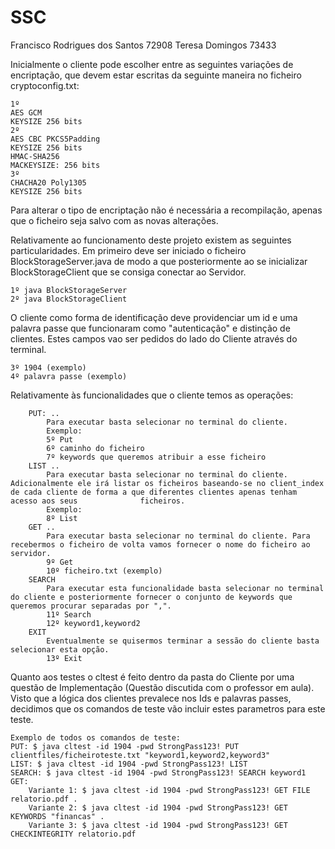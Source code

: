 # SSC
Francisco Rodrigues dos Santos 72908
Teresa Domingos 73433

Inicialmente o cliente pode escolher entre as seguintes variações de encriptação, que devem estar escritas da seguinte maneira no ficheiro cryptoconfig.txt:
    
    1º
    AES GCM
    KEYSIZE 256 bits
    2º 
    AES CBC PKCS5Padding
    KEYSIZE 256 bits
    HMAC-SHA256
    MACKEYSIZE: 256 bits
    3º
    CHACHA20 Poly1305
    KEYSIZE 256 bits
Para alterar o tipo de encriptação não é necessária a recompilação, apenas que o ficheiro seja salvo com as novas alterações.

Relativamente ao funcionamento deste projeto existem as seguintes particularidades. 
Em primeiro deve ser iniciado o ficheiro BlockStorageServer.java de modo a que posteriormente ao se inicializar BlockStorageClient que se consiga conectar ao Servidor.

    1º java BlockStorageServer
    2º java BlockStorageClient

O cliente como forma de identificação deve providenciar um id e uma palavra passe que funcionaram como "autenticação" e distinção de clientes. Estes campos vao ser pedidos do lado do Cliente através do terminal. 

    3º 1904 (exemplo)
    4º palavra passe (exemplo)

Relativamente às funcionalidades que o cliente temos as operações:
        
        PUT: ..
            Para executar basta selecionar no terminal do cliente. 
            Exemplo:
            5º Put
            6º caminho do ficheiro
            7º keywords que queremos atribuir a esse ficheiro
        LIST ..
            Para executar basta selecionar no terminal do cliente. Adicionalmente ele irá listar os ficheiros baseando-se no client_index de cada cliente de forma a que diferentes clientes apenas tenham              acesso aos seus              ficheiros.
            Exemplo:
            8º List
        GET .. 
            Para executar basta selecionar no terminal do cliente. Para recebermos o ficheiro de volta vamos fornecer o nome do ficheiro ao servidor.
            9º Get
            10º ficheiro.txt (exemplo)
        SEARCH
            Para executar esta funcionalidade basta selecionar no terminal do cliente e posteriormente fornecer o conjunto de keywords que queremos procurar separadas por ",".
            11º Search
            12º keyword1,keyword2
        EXIT
            Eventualmente se quisermos terminar a sessão do cliente basta selecionar esta opção.
            13º Exit

Quanto aos testes o cltest é feito dentro da pasta do Cliente por uma questão de Implementação (Questão discutida com o professor em aula). Visto que a lógica dos clientes prevalece nos Ids e palavras passes, decidimos que os comandos de teste vão incluir estes parametros para este teste.
    
    Exemplo de todos os comandos de teste:
    PUT: $ java cltest -id 1904 -pwd StrongPass123! PUT clientfiles/ficheiroteste.txt "keyword1,keyword2,keyword3"
    LIST: $ java cltest -id 1904 -pwd StrongPass123! LIST
    SEARCH: $ java cltest -id 1904 -pwd StrongPass123! SEARCH keyword1
    GET:
        Variante 1: $ java cltest -id 1904 -pwd StrongPass123! GET FILE relatorio.pdf .
        Variante 2: $ java cltest -id 1904 -pwd StrongPass123! GET KEYWORDS "financas" .
        Variante 3: $ java cltest -id 1904 -pwd StrongPass123! GET CHECKINTEGRITY relatorio.pdf
